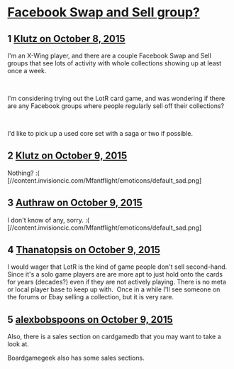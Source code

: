 # [Facebook Swap and Sell group?](https://community.fantasyflightgames.com/topic/190770-facebook-swap-and-sell-group/)

## 1 [Klutz on October 8, 2015](https://community.fantasyflightgames.com/topic/190770-facebook-swap-and-sell-group/?do=findComment&comment=1840344)

I'm an X-Wing player, and there are a couple Facebook Swap and Sell groups that see lots of activity with whole collections showing up at least once a week.

 

I'm considering trying out the LotR card game, and was wondering if there are any Facebook groups where people regularly sell off their collections?

 

I'd like to pick up a used core set with a saga or two if possible.

## 2 [Klutz on October 9, 2015](https://community.fantasyflightgames.com/topic/190770-facebook-swap-and-sell-group/?do=findComment&comment=1841895)

Nothing? :( [//content.invisioncic.com/Mfantflight/emoticons/default_sad.png]

## 3 [Authraw on October 9, 2015](https://community.fantasyflightgames.com/topic/190770-facebook-swap-and-sell-group/?do=findComment&comment=1841932)

I don't know of any, sorry. :( [//content.invisioncic.com/Mfantflight/emoticons/default_sad.png]

## 4 [Thanatopsis on October 9, 2015](https://community.fantasyflightgames.com/topic/190770-facebook-swap-and-sell-group/?do=findComment&comment=1841941)

I would wager that LotR is the kind of game people don't sell second-hand. Since it's a solo game players are are more apt to just hold onto the cards for years (decades?) even if they are not actively playing. There is no meta or local player base to keep up with.  Once in a while I'll see someone on the forums or Ebay selling a collection, but it is very rare.

## 5 [alexbobspoons on October 9, 2015](https://community.fantasyflightgames.com/topic/190770-facebook-swap-and-sell-group/?do=findComment&comment=1842199)

Also, there is a sales section on cardgamedb that you may want to take a look at.

Boardgamegeek also has some sales sections.


